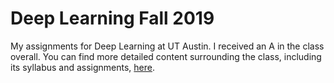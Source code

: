 
# Deep Learning Fall 2019

My assignments for Deep Learning at UT Austin. I received an A in the class overall. You can find more detailed content surrounding the class, including its syllabus and assignments, [here](http://www.philkr.net/dl_class/).
